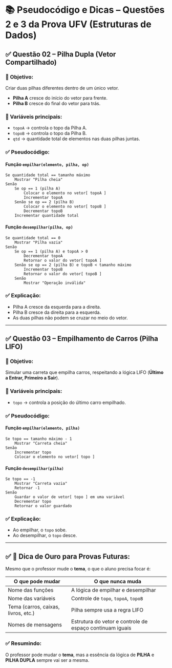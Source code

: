 
# 📚 Pseudocódigo e Dicas – Questões 2 e 3 da Prova UFV (Estruturas de Dados)

## ✅ Questão 02 – Pilha Dupla (Vetor Compartilhado)

### 🎯 Objetivo:
Criar duas pilhas diferentes dentro de um único vetor.

- **Pilha A** cresce do início do vetor para frente.
- **Pilha B** cresce do final do vetor para trás.

### 📌 Variáveis principais:
- `topoA` → controla o topo da Pilha A.
- `topoB` → controla o topo da Pilha B.
- `qtd` → quantidade total de elementos nas duas pilhas juntas.

### ✅ Pseudocódigo:

#### Função `empilhar(elemento, pilha, op)`

```
Se quantidade total == tamanho máximo
    Mostrar "Pilha cheia"
Senão
    Se op == 1 (pilha A)
        Colocar o elemento no vetor[ topoA ]
        Incrementar topoA
    Senão se op == 2 (pilha B)
        Colocar o elemento no vetor[ topoB ]
        Decrementar topoB
    Incrementar quantidade total
```

#### Função `desempilhar(pilha, op)`

```
Se quantidade total == 0
    Mostrar "Pilha vazia"
Senão
    Se op == 1 (pilha A) e topoA > 0
        Decrementar topoA
        Retornar o valor do vetor[ topoA ]
    Senão se op == 2 (pilha B) e topoB < tamanho máximo
        Incrementar topoB
        Retornar o valor do vetor[ topoB ]
    Senão
        Mostrar "Operação inválida"
```

### ✅ Explicação:
- Pilha A cresce da esquerda para a direita.
- Pilha B cresce da direita para a esquerda.
- As duas pilhas não podem se cruzar no meio do vetor.

---

## ✅ Questão 03 – Empilhamento de Carros (Pilha LIFO)

### 🎯 Objetivo:
Simular uma carreta que empilha carros, respeitando a lógica LIFO (**Último a Entrar, Primeiro a Sair**).

### 📌 Variáveis principais:
- `topo` → controla a posição do último carro empilhado.

### ✅ Pseudocódigo:

#### Função `empilhar(elemento, pilha)`

```
Se topo == tamanho máximo - 1
    Mostrar "Carreta cheia"
Senão
    Incrementar topo
    Colocar o elemento no vetor[ topo ]
```

#### Função `desempilhar(pilha)`

```
Se topo == -1
    Mostrar "Carreta vazia"
    Retornar -1
Senão
    Guardar o valor de vetor[ topo ] em uma variável
    Decrementar topo
    Retornar o valor guardado
```

### ✅ Explicação:
- Ao empilhar, o `topo` sobe.
- Ao desempilhar, o `topo` desce.

---

## ✅ 📌 Dica de Ouro para Provas Futuras:

Mesmo que o professor mude o **tema**, o que o aluno precisa focar é:

| O que pode mudar | O que nunca muda |
|---|---|
| Nome das funções | A lógica de empilhar e desempilhar |
| Nome das variáveis | Controle de `topo`, `topoA`, `topoB` |
| Tema (carros, caixas, livros, etc.) | Pilha sempre usa a regra LIFO |
| Nomes de mensagens | Estrutura do vetor e controle de espaço continuam iguais |

### ✅ Resumindo:
O professor pode mudar o **tema**, mas a essência da lógica de **PILHA** e **PILHA DUPLA** sempre vai ser a mesma.


